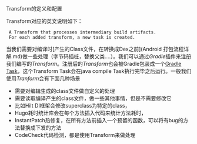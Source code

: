 Transform的定义和配置

Transform对应的英文说明如下：

```E
 A Transform that processes intermediary build artifacts.
 For each added transform, a new task is created.
```

当我们需要对编译时[产生的Class文件，在转换成Dex之前](Android 打包流程详解.md)做一些处理（字节码插桩，替换父类....）。我们可以通过*Gradle*插件来注册我们编写的*Transform*。注册后的*Transform*也会被Gradle包装成一个[Gradle Task](Gradle详解(计划).md)，这个Transform Task会在java compile Task执行完毕之后运行。一般我们使用*Tranform*会有下面几种场景

* 需要对编辑生成的class文件做自定义的处理
* 需要读取编译产生的class文件，做一些其他事情，但是不需要修改它
* 比如Hilt DI框架会修改superclass为特定的class，
* Hugo耗时统计库会在每个方法插入代码来统计方法耗时，
* InstantPatch热修复，在所有方法前插入一个预留的函数，可以将有bug的方法替换成下发的方法
* CodeCheck代码检测，都是使用Transform来做处理